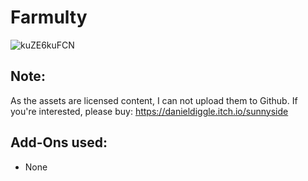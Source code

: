 # Farmulty

![kuZE6kuFCN](https://user-images.githubusercontent.com/25822956/118053286-87c7b800-b384-11eb-92e2-7f57431b8f32.gif)

## Note:

As the assets are licensed content, I can not upload them to Github. If you're interested, please buy: https://danieldiggle.itch.io/sunnyside

## Add-Ons used:

- None
